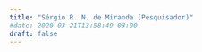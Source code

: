 ```yaml
---
title: "Sérgio R. N. de Miranda (Pesquisador)"
#date: 2020-03-21T13:58:49-03:00
draft: false
---
```


